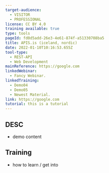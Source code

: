```yaml
---
target-audience:
  - VISITOR
  - PROFESSIONAL
license: CC BY 4.0
training available: true
type: tools
pageId: fd0d5add-26e3-4e61-874f-a51330708ba5
title: APIS.is (iceland, nordic)
date: 2022-01-10T10:16:53.655Z
tool-type:
  - REST-API
  - Web Development
mainReference: https://google.com
linkedWebinar:
  - Fancy Webinar.
linkedTraining:
  - Demo04
  - Demo05
  - Newest Material.
link: https://google.com
tutorial: this is a tutorial
---
```

## DESC
- demo content

## Training
- how to learn / get into
